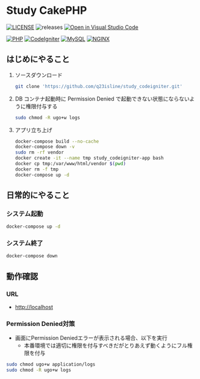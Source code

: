 # Study CakePHP

[![LICENSE](https://img.shields.io/badge/license-MIT-green.svg)](./LICENSE)
![releases](https://img.shields.io/github/release/q23isline/study_codeigniter.svg?logo=github)
[![Open in Visual Studio Code](https://img.shields.io/static/v1?logo=visualstudiocode&label=&message=Open%20in%20Visual%20Studio%20Code&labelColor=555555&color=007acc&logoColor=007acc)](https://open.vscode.dev/q23isline/study_codeigniter)

[![PHP](https://img.shields.io/static/v1?logo=php&label=PHP&message=v8.1.13&labelColor=555555&color=777BB4&logoColor=777BB4)](https://www.php.net)
[![CodeIgniter](https://img.shields.io/static/v1?logo=codeigniter&label=CodeIgniter&message=v3.1.0&labelColor=555555&color=D33C43&logoColor=D33C43)](https://codeigniter.jp/user_guide/3/index.html)
[![MySQL](https://img.shields.io/static/v1?logo=mysql&label=MySQL&message=v8.0&labelColor=555555&color=4479A1&logoColor=4479A1)](https://dev.mysql.com)
[![NGINX](https://img.shields.io/static/v1?logo=nginx&label=NGINX&message=v1.21&labelColor=555555&color=009639&logoColor=009639)](https://www.nginx.com)

## はじめにやること

1. ソースダウンロード

    ```bash
    git clone 'https://github.com/q23isline/study_codeigniter.git'
    ```

2. DB コンテナ起動時に Permission Denied で起動できない状態にならないように権限付与する

    ```bash
    sudo chmod -R ugo+w logs
    ```

3. アプリ立ち上げ

    ```bash
    docker-compose build --no-cache
    docker-compose down -v
    sudo rm -rf vendor
    docker create -it --name tmp study_codeigniter-app bash
    docker cp tmp:/var/www/html/vendor $(pwd)
    docker rm -f tmp
    docker-compose up -d
    ```

## 日常的にやること

### システム起動

```bash
docker-compose up -d
```

### システム終了

```bash
docker-compose down
```

## 動作確認

### URL

- <http://localhost>

### Permission Denied対策

- 画面にPermission Deniedエラーが表示される場合、以下を実行
  - 本番環境では適切に権限を付与すべきだがとりあえず動くようにフル権限を付与

```bash
sudo chmod ugo+w application/logs
sudo chmod -R ugo+w logs
```
